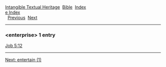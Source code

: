 [Intangible Textual Heritage](../../index)  [Bible](../index) 
[Index](index)   
[e Index](_e_)  
  [Previous](c03759)  [Next](c03761) 

------------------------------------------------------------------------

### &lt;enterprise&gt; 1 entry

[Job 5:12](../kjv/job005.htm#012)  

------------------------------------------------------------------------

[Next: entertain (1)](c03761)
